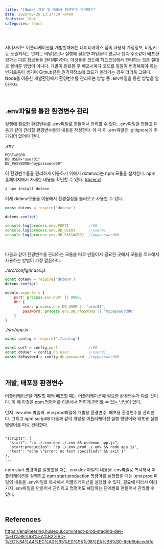 ```yaml
---
title: "[Node] 개발 및 배포용 환경변수 관리하기"
date: 2020-08-29 13:37:00 -0400
fontsize: 10pt
categories: react
---
```

<br>

서버사이드 어플리케이션을 개발할때에는 데이터베이스 접속 사용자 계정정보, 비밀키 등 노출되서는 안되는 비밀정보나 실행에 필요한 파일들의 경로나 접속 주소같이 배포환경과는 다른 정보들을 관리해야한다. 이것들을 코드에 하드코딩해서 관리하는 것은 절대로 올바른 방법이 아니다. 개발이 완료된 후 배포시마다 코드를 일일이 변경해줘야 하는 번거로움이 생기며 Github같은 원격저장소에 코드가 올라가는 경우 더더욱 그렇다. Node를 이용한 개발환경에서 환경변수를 관리하는 방법 중 .env파일을 통한 방법을 알아보자.

<br>

## .env파일을 통한 환경변수 관리  
실행에 필요한 환경변수를 .env파일로 만들어서 관리할 수 있다. .env파일을 만들고 다음과 같이 관리할 환경변수들의 내용을 작성한다. 이 때 이 .env파일은 .gitignore에 추가되어 있어야 한다.  

_.env_

```
PORT=8080
DB_USER="user01"
DB_PASSWORD="mypassword00"
```

이 환경변수들을 편리하게 이용하기 위해서 dotenv라는 npm 모듈을 설치한다. npm 홈페이지에서 자세한 내용을 확인할 수 있다. ([dotenv](https://www.npmjs.com/package/dotenv))

```
$ npm install dotenv
```

이제 dotenv모듈을 이용해서 환경설정을 불러오고 사용할 수 있다.

```javascript
const dotenv = require('dotenv')

dotenv.config()

console.log(process.env.PORT)         //80
console.log(process.env.DB_USER)      //user01
console.log(process.env.DB_PASSWORD)  //mypassword00
```

<br>

다음과 같이 환경변수를 관리하는 모듈을 따로 만들어서 필요한 곳에서 모듈을 로드해서 사용하는 방법이 가장 깔끔하다.  
  
_./src/config/index.js_
```javascript
const dotenv = require('dotenv')
dotenv.config()

module.exports = {
    port: process.env.PORT || 8080,
    db: {
        user: process.env.DB_USER || "user01",
        password: process.env.DB_PASSWORD || "mypassword00"
    }
}
```
  
_./src/app.js_
```javascript
const config = require('./config')

const port = config.port              //80
const dbUser = config.db.user         //user01
const dbPasswrd = config.db.password  //mypassword00
```

<br>

##  개발, 배포용 환경변수

어플리케이션을 개발할 때와 배포할 때는 어플리케이션에 필요한 환경변수가 다를 것이다. 이 때 이것을 npm 명령어를 이용해서 편하게 관리할 수 있는 방법이 있다.  

먼저 .env.dev 파일과 .env.prod파일에 개발용 환경변수, 배포용 환경변수를 관리한다. 그리고 npm script에 다음과 같이 개발용 어플리케이션 실행 명령어와 배포용 실행 명령어를 따로 관리한다. 

```
...
"scripts": {
  "start": "cp ./.env.dev ./.env && nodemon app.js",
  "start:production": "cp ./.env.prod ./.env && node app.js",
  "test": "echo \"Error: no test specified\" && exit 1"
},
...
```  
  
npm start 명령어를 실행했을 때는 .env.dev 파일의 내용을 .env파일로 복사해서 어플리케이션을 실행하고 npm start:production 명령어를 실행했을 때는 .env.prod 파일의 내용을 .env파일로 복사해서 어플리케이션을 실행할 수 있다. 필요에 따라서 여러가지 .env파일을 만들어서 관리하고 명령어도 해당하는 단계별로 만들어서 관리할 수 있다.  

<br>

## References  

<https://engineering.huiseoul.com/react-prod-staging-dev-%ED%99%98%EA%B2%BD-%EC%84%A4%EC%A0%95%ED%95%98%EA%B8%B0-8eb6bbccddfe>  
